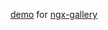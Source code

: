 [demo](https://lukasz-galka.github.io/ngx-gallery-demo/) for [ngx-gallery](https://github.com/lukasz-galka/ngx-gallery)
